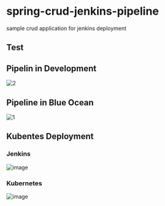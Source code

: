 # spring-crud-jenkins-pipeline
sample crud application for jenkins deployment




## Test



## Pipelin in Development
![2](https://user-images.githubusercontent.com/47694676/179264609-664d614c-7c5d-4666-a9b4-f6fa26d3cf92.PNG)

## Pipeline in Blue Ocean
![1](https://user-images.githubusercontent.com/47694676/179264698-b4d5ebaa-e841-49b9-b97f-599cd247976b.PNG)

## Kubentes Deployment
### Jenkins
![image](https://user-images.githubusercontent.com/47694676/179405060-f322cfef-99b0-4c45-ab2c-aff84ef4b57c.png)

### Kubernetes
![image](https://user-images.githubusercontent.com/47694676/179405119-50462109-fc86-43a8-91f3-1fedefe43294.png)
